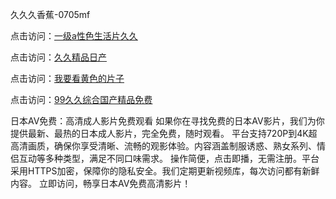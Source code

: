 久久久香蕉-0705mf

点击访问：<a href="https://fdhf-454.pages.dev/">一级a性色生活片久久</a>

点击访问：<a href="https://bered.pages.dev/">久久精品日产</a>

点击访问：<a href="https://rtj-3zo.pages.dev/">我要看黄色的片子</a>

点击访问：<a href="https://vassv.pages.dev/">99久久综合国产精品免费</a>

日本AV免费：高清成人影片免费观看
如果你在寻找免费的日本AV影片，我们为你提供最新、最热的日本成人影片，完全免费，随时观看。
平台支持720P到4K超高清画质，确保你享受清晰、流畅的观影体验。内容涵盖制服诱惑、熟女系列、情侣互动等多种类型，满足不同口味需求。
操作简便，点击即播，无需注册。平台采用HTTPS加密，保障你的隐私安全。我们定期更新视频库，每次访问都有新鲜内容。
立即访问，畅享日本AV免费高清影片！

<span style="display:none;">[Canonical link](https://github.com/v20250705/v13 ）</span>


